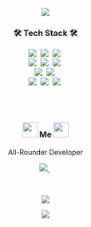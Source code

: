 <P align="center">
  <img src="https://capsule-render.vercel.app/api?type=wave&color=gradient&height=300&section=header&text=soom's%20github%&fontSize=80&animation=twinkling&fontAlignY=40&rotate=5)"/>
</P>

<h3 align="center">🛠 Tech Stack 🛠</h3>

<p align="center">
  <img src="https://img.shields.io/badge/Vue.js-4FC08D?style=flat-square&logo=Vue%2Ejs&logoColor=white"/>&nbsp
  <img src="https://img.shields.io/badge/React-61DAFB?style=flat-square&logo=React&logoColor=white"/>&nbsp
  <img src="https://img.shields.io/badge/Svelte-FF3E00?style=flat-square&logo=Svelte&logoColor=white"/>&nbsp
<!--   <img src="https://img.shields.io/badge/Angular-DD0031?style=flat-square&logo=Angular&logoColor=white"/>&nbsp -->
<!--   <img src="https://img.shields.io/badge/Next.js-000000?style=flat-square&logo=Next%2Ejs&logoColor=white"/>&nbsp -->
<!--   <img src="https://img.shields.io/badge/Vuex-4FC08D?style=flat-square&logo=Vultr&logoColor=white"/>&nbsp   -->
<!--   <img src="https://img.shields.io/badge/Redux-764ABC?style=flat-square&logo=Redux&logoColor=white"/>&nbsp -->
  <br/>
  <img src="https://img.shields.io/badge/NestJS-E0234E?style=flat-square&logo=NestJS&logoColor=white"/>&nbsp
  <img src="https://img.shields.io/badge/Next.js-000000?style=flat-square&logo=Next%2Ejs&logoColor=white"/>&nbsp
  <img src="https://img.shields.io/badge/TypeScript-3178c6?style=flat-square&logo=TypeScript&logoColor=white"/>&nbsp   
<!--   <img src="https://img.shields.io/badge/Javascript-ffb13b?style=flat-square&logo=javascript&logoColor=white"/>&nbsp  -->
<!--   <img src="https://img.shields.io/badge/jQuery-0769AD?style=flat-square&logo=jQuery&logoColor=white"/>&nbsp   -->
<!--   <img src="https://img.shields.io/badge/Webpack-8DD6F9?style=flat-square&logo=Webpack&logoColor=white"/>&nbsp -->
<!--   <img src="https://img.shields.io/badge/Jest-C21325?style=flat-square&logo=Jest&logoColor=white"/>&nbsp  -->
<!--   <img src="https://img.shields.io/badge/Babel-F9DC3E?style=flat-square&logo=Babel&logoColor=white"/>&nbsp   -->
<!--   <br/> -->
<!--   <img src="https://img.shields.io/badge/Bootstrap-7952B3?style=flat-square&logo=Bootstrap&logoColor=white"/>&nbsp -->
<!--   <img src="https://img.shields.io/badge/MUI-007FFF?style=flat-square&logo=MUI&logoColor=white"/>&nbsp -->
<!--   <img src="https://img.shields.io/badge/Ant%20Design-0170FE?style=flat-square&logo=Ant%20Design&logoColor=white"/>&nbsp -->
<!--   <img src="https://img.shields.io/badge/Vuetify-1867C0?style=flat-square&logo=Vuetify&logoColor=white"/>&nbsp -->
  <br/>
  <img src="https://img.shields.io/badge/Tailwind%20CSS-38B2AC?style=flat-square&logo=Tailwind%20CSS&logoColor=white"/>&nbsp 
<!--   <img src="https://img.shields.io/badge/Sass-CC6699?style=flat-square&logo=Sass&logoColor=white"/>&nbsp  -->
  <img src="https://img.shields.io/badge/styled%20components-DB7093?style=flat-square&logo=styled-components&logoColor=white"/>&nbsp     
<!--   <img src="https://img.shields.io/badge/CSS3-1572B6?style=flat-square&logo=css3&logoColor=white"/>&nbsp  -->
<!--   <img src="https://img.shields.io/badge/HTML5-E34F26?style=flat-square&logo=HTML5&logoColor=white"/>&nbsp -->
<!--   <br/> -->
<!--   <img src="https://img.shields.io/badge/Node.js-339933?style=flat-square&logo=Node.js&logoColor=white"/>&nbsp -->
<!--   <img src="https://img.shields.io/badge/Flask-000000?style=flat-square&logo=Flask&logoColor=white"/>&nbsp  -->
<!--   <img src="https://img.shields.io/badge/Mysql-E6B91E?style=flat-square&logo=MySql&logoColor=white"/>&nbsp  -->
<!--   <img src="https://img.shields.io/badge/Python-3766AB?style=flat-square&logo=Python&logoColor=white"/>&nbsp  -->
  <br/>
  <img src="https://img.shields.io/badge/GraphQL-E434AA?style=flat-square&logo=GraphQL&logoColor=white"/>&nbsp
  <img src="https://img.shields.io/badge/Swagger-85EA2D?style=flat-square&logo=Swagger&logoColor=white"/>&nbsp 
<!--   <img src="https://img.shields.io/badge/Postman-FF6C37?style=flat-square&logo=Postman&logoColor=white"/>&nbsp -->
  <img src="https://img.shields.io/badge/Figma-F24E1E?style=flat-square&logo=Figma&logoColor=white"/>&nbsp
<!--   <img src="https://img.shields.io/badge/Zeplin-FFCF33?style=flat-square&logo=Waze&logoColor=white"/>&nbsp -->
<!--   <img src="https://img.shields.io/badge/Adobe%20XD-FF61F6?style=flat-square&logo=Adobe%20XD&logoColor=white"/>&nbsp -->
  <br/>
<!--   <img src="https://img.shields.io/badge/Jira-0052CC?style=flat-square&logo=Jira%20Software&logoColor=white"/>&nbsp -->
<!--   <img src="https://img.shields.io/badge/Confluence-172B4D?style=flat-square&logo=Confluence&logoColor=white"/>&nbsp  -->
<!--   <img src="https://img.shields.io/badge/Notion-000000?style=flat-square&logo=Notion&logoColor=white"/>&nbsp  -->
  
<!--   <br/> -->
<!--   <img src="https://img.shields.io/badge/macOS-000000?style=flat-square&logo=macOS&logoColor=white"/>&nbsp -->
<!--   <img src="https://img.shields.io/badge/Windows%20Terminal-4D4D4D?style=flat-square&logo=Windows%20Terminal&logoColor=white"/>&nbsp --> 
</p>


<br><br>
<h3 align="center"> <img src="https://raw.githubusercontent.com/MartinHeinz/MartinHeinz/master/wave.gif" width="30px"> Me <img src="https://raw.githubusercontent.com/MartinHeinz/MartinHeinz/master/wave.gif" width="30px"> </h3>
<p align="center"> All-Rounder Developer </p>
<p align="center">
<!--   <a href="https://www.soomlog.tech/">
    <img src="https://img.shields.io/badge/Tech%20Blog-000000?style=flat-square&logo=Vercel&logoColor=white&link=https://www.soomlog.tech/"/>
  </a>&nbsp -->
  <a href="https://www.linkedin.com/in/soomyungkang/">
    <img src="https://img.shields.io/badge/LinkedIn-0077B5?style=flat-square&logo=LinkedIn&logoColor=white&link=https://www.linkedin.com/in/soomyungkang/"/>
  </a>&nbsp
<!--   <a href="mailto:vannskang@gmail.com">
    <img src="https://img.shields.io/badge/Gmail-d14836?style=flat-square&logo=Gmail&logoColor=white&link=vannskang@gmail.com"/>
  </a>&nbsp -->
<!--   <a href="https://www.notion.so/soomyungkang/Soomyung-Kang-cfcfd738e60841aebb5ff41c815de405">
    <img src="https://img.shields.io/badge/Notion-000000?style=flat-square&logo=Notion&logoColor=white&link=https://www.notion.so/soomyungkang/Soomyung-Kang-cfcfd738e60841aebb5ff41c815de405"/>
  </a>&nbsp -->
<!--   <a href="https://soomyung.medium.com/">
    <img src="https://img.shields.io/badge/Medium-12100E?style=flat-square&logo=Medium&logoColor=white&link=https://soomyung.medium.com/"/>
  </a>&nbsp   -->
<!--   <a href="https://leetcode.com/soomyung/">
    <img src="https://img.shields.io/badge/LeetCode-FFA116?style=flat-square&logo=LeetCode&logoColor=white&link=https://leetcode.com/soomyung/"/>
  </a>&nbsp -->
</p>
<br/>

<p align="center">
  <a href="https://hits.seeyoufarm.com"><img src="https://hits.seeyoufarm.com/api/count/incr/badge.svg?url=https%3A%2F%2Fgithub.com%2FVannsKang%2Fhit-counter&count_bg=%23549BCB&title_bg=%23BCBCBC&icon=github.svg&icon_color=%23E7E7E7&title=hits&edge_flat=true"/></a>
</p>

<P align="center">
  <img src="https://capsule-render.vercel.app/api?type=wave&color=gradient&height=200&section=footer&text=yeeeesss%20rules~!!&fontSize=50&animation=twinkling&fontAlign=70&fontAlignY=80&rotate=-5"/>
</P>
